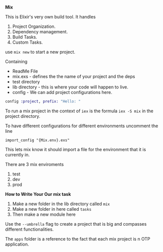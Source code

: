 **Mix**

This is Elixir's very own build tool.
It handles

1. Project Organization.
2. Dependency management.
3. Build Tasks.
4. Custom Tasks.


use `mix new` to start a new project.

Containing
 - ReadMe File
 - mix.exs - defines the the name of your project and the deps
 - test directory
 - lib directory - this is where your code will happen to live.
 - config - We can add project configurations here.

 ```Elixir
 config :project, prefix: "Hello: "
 ```

 To run a mix project in the context of `iex` is the formula `iex -S mix` in the project directory.


To have different configurations for different environments uncomment the line

`import_config "{Mix.env}.exs"`

This lets mix know it should import a file for the environment that it is currently in.

There are 3 mix enviroments

1. test
2. dev
3. prod


**How to Write Your Our mix task**

1. Make a new folder in the lib directory called `mix`
2. Make a new folder in here called `tasks`
3. Then make a new module here


Use the `--umbrella` flag to create a project that is big and compasses different functionalities.

The `apps` folder is a reference to the fact that each mix project is n OTP application.
